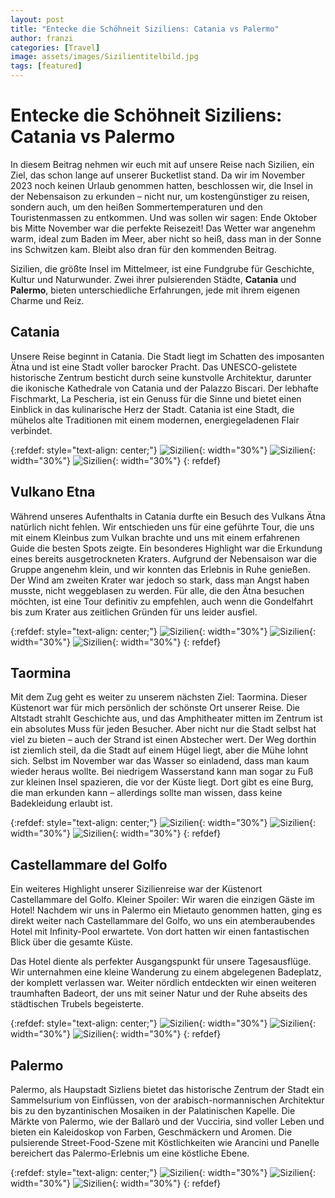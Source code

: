 ```yaml
---
layout: post
title: "Entecke die Schöhneit Siziliens: Catania vs Palermo"
author: franzi
categories: [Travel]
image: assets/images/Sizilientitelbild.jpg
tags: [featured]
---
```


# Entecke die Schöhneit Siziliens: Catania vs Palermo

In diesem Beitrag nehmen wir euch mit auf unsere Reise nach Sizilien, ein Ziel, das schon lange auf unserer Bucketlist stand. Da wir im November 2023 noch keinen Urlaub genommen hatten, beschlossen wir, die Insel in der Nebensaison zu erkunden – nicht nur, um kostengünstiger zu reisen, sondern auch, um den heißen Sommertemperaturen und den Touristenmassen zu entkommen. Und was sollen wir sagen: Ende Oktober bis Mitte November war die perfekte Reisezeit! Das Wetter war angenehm warm, ideal zum Baden im Meer, aber nicht so heiß, dass man in der Sonne ins Schwitzen kam. Bleibt also dran für den kommenden Beitrag.  

Sizilien, die größte Insel im Mittelmeer, ist eine Fundgrube für Geschichte, Kultur und Naturwunder. Zwei ihrer pulsierenden Städte, **Catania** und **Palermo**, bieten unterschiedliche Erfahrungen, jede mit ihrem eigenen Charme und Reiz.


## Catania

Unsere Reise beginnt in Catania. Die Stadt liegt im Schatten des imposanten Ätna und ist eine Stadt voller barocker Pracht. Das UNESCO-gelistete historische Zentrum besticht durch seine kunstvolle Architektur, darunter die ikonische Kathedrale von Catania und der Palazzo Biscari. Der lebhafte Fischmarkt, La Pescheria, ist ein Genuss für die Sinne und bietet einen Einblick in das kulinarische Herz der Stadt. Catania ist eine Stadt, die mühelos alte Traditionen mit einem modernen, energiegeladenen Flair verbindet.

{:refdef: style="text-align: center;"}
![Sizilien](/assets/images/Sizilien4.jpg){: width="30%"}
![Sizilien](/assets/images/Sizilien2.jpg){: width="30%"}
![Sizilien](/assets/images/Sizilien3.jpg){: width="30%"}
{: refdef}


## Vulkano Etna

Während unseres Aufenthalts in Catania durfte ein Besuch des Vulkans Ätna natürlich nicht fehlen. Wir entschieden uns für eine geführte Tour, die uns mit einem Kleinbus zum Vulkan brachte und uns mit einem erfahrenen Guide die besten Spots zeigte. Ein besonderes Highlight war die Erkundung eines bereits ausgetrockneten Kraters. Aufgrund der Nebensaison war die Gruppe angenehm klein, und wir konnten das Erlebnis in Ruhe genießen. Der Wind am zweiten Krater war jedoch so stark, dass man Angst haben musste, nicht weggeblasen zu werden. Für alle, die den Ätna besuchen möchten, ist eine Tour definitiv zu empfehlen, auch wenn die Gondelfahrt bis zum Krater aus zeitlichen Gründen für uns leider ausfiel.


{:refdef: style="text-align: center;"}
![Sizilien](/assets/images/Sizilien5.jpg){: width="30%"}
![Sizilien](/assets/images/Sizilien6.jpg){: width="30%"}
![Sizilien](/assets/images/Sizilien7.jpg){: width="30%"}
{: refdef}

## Taormina

Mit dem Zug geht es weiter zu unserem nächsten Ziel: Taormina. Dieser Küstenort war für mich persönlich der schönste Ort unserer Reise. Die Altstadt strahlt Geschichte aus, und das Amphitheater mitten im Zentrum ist ein absolutes Muss für jeden Besucher. Aber nicht nur die Stadt selbst hat viel zu bieten – auch der Strand ist einen Abstecher wert. Der Weg dorthin ist ziemlich steil, da die Stadt auf einem Hügel liegt, aber die Mühe lohnt sich. Selbst im November war das Wasser so einladend, dass man kaum wieder heraus wollte. Bei niedrigem Wasserstand kann man sogar zu Fuß zur kleinen Insel spazieren, die vor der Küste liegt. Dort gibt es eine Burg, die man erkunden kann – allerdings sollte man wissen, dass keine Badekleidung erlaubt ist.


{:refdef: style="text-align: center;"}
![Sizilien](/assets/images/Sizilien11.jpg){: width="30%"}
![Sizilien](/assets/images/Sizilien12.jpg){: width="30%"}
![Sizilien](/assets/images/Sizilien13.jpg){: width="30%"}
{: refdef}



## Castellammare del Golfo

Ein weiteres Highlight unserer Sizilienreise war der Küstenort Castellammare del Golfo. Kleiner Spoiler: Wir waren die einzigen Gäste im Hotel! Nachdem wir uns in Palermo ein Mietauto genommen hatten, ging es direkt weiter nach Castellammare del Golfo, wo uns ein atemberaubendes Hotel mit Infinity-Pool erwartete. Von dort hatten wir einen fantastischen Blick über die gesamte Küste.

Das Hotel diente als perfekter Ausgangspunkt für unsere Tagesausflüge. Wir unternahmen eine kleine Wanderung zu einem abgelegenen Badeplatz, der komplett verlassen war. Weiter nördlich entdeckten wir einen weiteren traumhaften Badeort, der uns mit seiner Natur und der Ruhe abseits des städtischen Trubels begeisterte.


{:refdef: style="text-align: center;"}
![Sizilien](/assets/images/Sizilien14.jpg){: width="30%"}
![Sizilien](/assets/images/Sizilien15.jpg){: width="30%"}
![Sizilien](/assets/images/Sizilien16.jpg){: width="30%"}
{: refdef}



## Palermo

Palermo, als Haupstadt Sizliens bietet das historische Zentrum der Stadt ein Sammelsurium von Einflüssen, von der arabisch-normannischen Architektur bis zu den byzantinischen Mosaiken in der Palatinischen Kapelle. Die Märkte von Palermo, wie der Ballarò und der Vucciria, sind voller Leben und bieten ein Kaleidoskop von Farben, Geschmäckern und Aromen. Die pulsierende Street-Food-Szene mit Köstlichkeiten wie Arancini und Panelle bereichert das Palermo-Erlebnis um eine köstliche Ebene.

{:refdef: style="text-align: center;"}
![Sizilien](/assets/images/Sizilien8.jpg){: width="30%"}
![Sizilien](/assets/images/Sizilien9.jpg){: width="30%"}
![Sizilien](/assets/images/Sizilien10.jpg){: width="30%"}
{: refdef}




